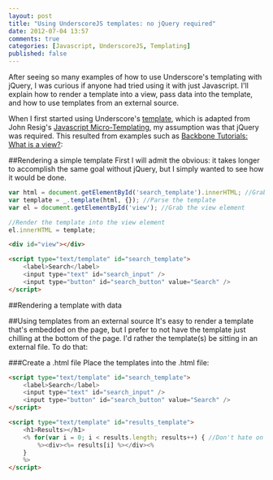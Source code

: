 ```yaml
---
layout: post
title: "Using UnderscoreJS templates: no jQuery required"
date: 2012-07-04 13:57
comments: true
categories: [Javascript, UnderscoreJS, Templating]
published: false
---
```


After seeing so many examples of how to use Underscore's templating with jQuery, I was curious if anyone had tried using it with just Javascript. I'll explain how to render a template into a view, pass data into the template, and how to use templates from an external source.

<!-- more -->

When I first started using Underscore's [template](http://underscorejs.org/#template), which is adapted from John Resig's [Javascript Micro-Templating](http://ejohn.org/blog/javascript-micro-templating/), my assumption was that jQuery was required. This resulted from examples such as [Backbone Tutorials: What is a view?](http://backbonetutorials.com/what-is-a-view/):

##Rendering a simple template
First I will admit the obvious: it takes longer to accomplish the same goal without jQuery, but I simply wanted to see how it would be done.

``` js
var html = document.getElementById('search_template').innerHTML; //Grab the HTML from the template
var template = _.template(html, {}); //Parse the template
var el = document.getElementById('view'); //Grab the view element

//Render the template into the view element
el.innerHTML = template;
```

``` html
<div id="view"></div>

<script type="text/template" id="search_template">
    <label>Search</label>
    <input type="text" id="search_input" />
    <input type="button" id="search_button" value="Search" />
</script>
```

##Rendering a template with data

##Using templates from an external source
It's easy to render a template that's embedded on the page, but I prefer to not have the template just chilling at the bottom of the page. I'd rather the template(s) be sitting in an external file. To do that:

###Create a .html file
Place the templates into the .html file:

``` html
<script type="text/template" id="search_template">
    <label>Search</label>
    <input type="text" id="search_input" />
    <input type="button" id="search_button" value="Search" />
</script>

<script type="text/template" id="results_template">
    <h1>Results></h1>
    <% for(var i = 0; i < results.length; results++) { //Don't hate on using .length - it's just an example
    	%><div><%= results[i] %></div><%
    }
    %>
</script>
```